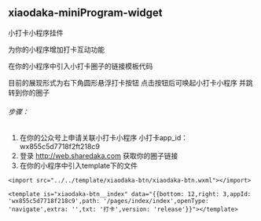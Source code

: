 xiaodaka-miniProgram-widget
-------------------------------------

小打卡小程序挂件

为你的小程序增加打卡互动功能

在你的小程序中引入小打卡圈子的链接模板代码

目前的展现形式为右下角圆形悬浮打卡按钮
点击按钮后可唤起小打卡小程序 并跳转到你的圈子

###### 步骤：
1. 在你的公众号上申请关联小打卡小程序
小打卡app_id：wx855c5d7718f2ft218c9
1. 登录 http://web.sharedaka.com  获取你的圈子链接
1. 在你的小程序中引入template下的文件

```
<import src="../../template/xiaodaka-btn/xiaodaka-btn.wxml"></import>

<template is="xiaodaka-btn__index" data="{{bottom: 12,right: 3,appId: 'wx855c5d7718f218c9',path: '/pages/index/index',openType: 'navigate',extra: '',txt: '打卡',version: 'release'}}"></template>
```
